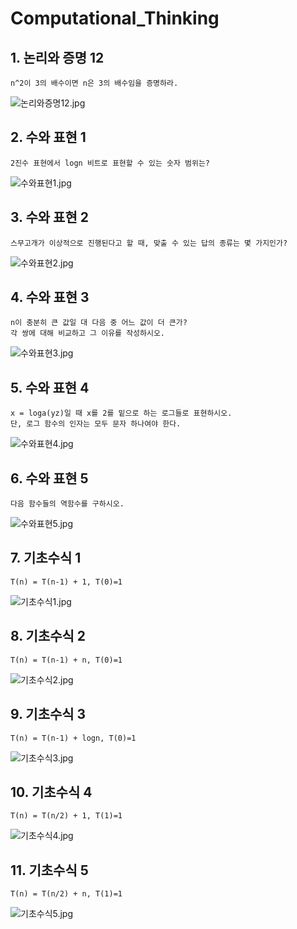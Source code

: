 # Computational_Thinking

## 1. 논리와 증명 12

```
n^2이 3의 배수이면 n은 3의 배수임을 증명하라.
```
![논리와증명12.jpg](./photo/논리와증명12.jpg)

## 

## 2. 수와 표현 1

```
2진수 표현에서 logn 비트로 표현할 수 있는 숫자 범위는?
```

![수와표현1.jpg](./photo/수와표현1.jpg)



## 3. 수와 표현 2

```
스무고개가 이상적으로 진행된다고 할 때, 맞출 수 있는 답의 종류는 몇 가지인가?
```

![수와표현2.jpg](./photo/수와표현2.jpg)



## 4. 수와 표현 3

```
n이 충분히 큰 값일 대 다음 중 어느 값이 더 큰가?  
각 쌍에 대해 비교하고 그 이유를 작성하시오.
```

![수와표현3.jpg](./photo/수와표현3.jpg)


## 5. 수와 표현 4

```
x = loga(yz)일 때 x를 2를 밑으로 하는 로그들로 표현하시오.  
단, 로그 함수의 인자는 모두 문자 하나여야 한다.
```

![수와표현4.jpg](./photo/수와표현4.jpg)


## 6. 수와 표현 5

```
다음 함수들의 역함수를 구하시오.
```
![수와표현5.jpg](./photo/수와표현5.jpg)

## 7. 기초수식 1

```
T(n) = T(n-1) + 1, T(0)=1
```

![기초수식1.jpg](./photo/기초수식1.jpg)



## 8. 기초수식 2

```
T(n) = T(n-1) + n, T(0)=1
```
![기초수식2.jpg](./photo/기초수식2.jpg)


## 9. 기초수식 3

```
T(n) = T(n-1) + logn, T(0)=1
```
![기초수식3.jpg](./photo/기초수식3.jpg)


## 10. 기초수식 4

```
T(n) = T(n/2) + 1, T(1)=1
```
![기초수식4.jpg](./photo/기초수식4.jpg)


## 11. 기초수식 5

```
T(n) = T(n/2) + n, T(1)=1
```
![기초수식5.jpg](./photo/기초수식5.jpg)



